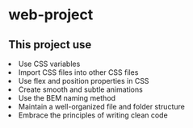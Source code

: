 # web-project

## This project use


<li> Use CSS variables </li>
<li> Import CSS files into other CSS files </li>
<li> Use flex and position properties in CSS </li>
<li> Create smooth and subtle animations </li>
<li> Use the BEM naming method </li>
<li> Maintain a well-organized file and folder structure </li>
<li> Embrace the principles of writing clean code </li>

